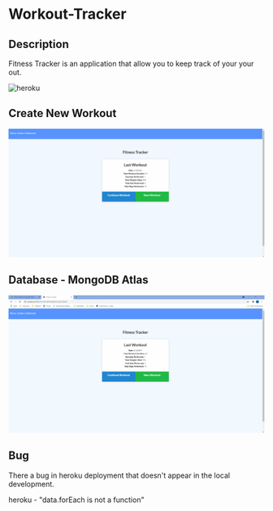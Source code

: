 # Workout-Tracker

## Description

Fitness Tracker is an application that allow you to keep track of your your out.

![heroku](https://bootcamp-workout-tracker-app.herokuapp.com/)

## Create New Workout

![new_workout](./public/images/new_workout.gif)

## Database - MongoDB Atlas

![database](./public/images/mongodb_atlas.gif)

## Bug

There a bug in heroku deployment that doesn't appear in the local development.

heroku - "data.forEach is not a function"
